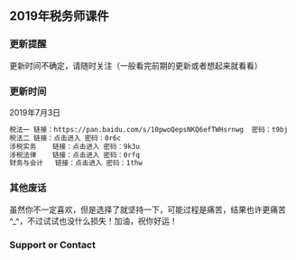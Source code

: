 ## 2019年税务师课件
### 更新提醒
更新时间不确定，请随时关注（一般看完前期的更新或者想起来就看看）
### 更新时间
2019年7月3日
```markdown
税法一	链接：https://pan.baidu.com/s/10pwoQepsNKQ6efTWHsrnwg	密码：t9bj
税法二	链接：点击进入	密码：0r6c
涉税实务	链接：点击进入	密码：9k3u
涉税法律	链接：点击进入	密码：0rfq
财务与会计	链接：点击进入	密码：1thw

```

### 其他废话
虽然你不一定喜欢，但是选择了就坚持一下，可能过程是痛苦，结果也许更痛苦^_^，不过试试也没什么损失！加油，祝你好运！

### Support or Contact

